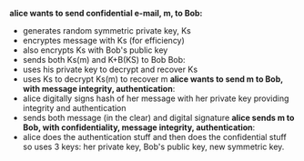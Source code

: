 **alice wants to send confidential e-mail, m, to Bob:**
- generates random symmetric private key, Ks
- encryptes message with Ks (for efficiency)
- also encrypts Ks with Bob's public key
- sends both Ks(m) and K+B(KS) to Bob
Bob:
- uses his private key to decrypt and recover Ks
- uses Ks to decrypt Ks(m) to recover m
**alice wants to send m to Bob, with message integrity, authentication**:
- alice digitally signs hash of her message with her private key providing integrity and authentication
- sends both message (in the clear) and digital signature
**alice sends m to Bob, with confidentiality, message integrity, authentication**:
- alice does the authentication stuff and then does the confidential stuff so uses 3 keys: her private key, Bob's public key, new symmetric key. 

